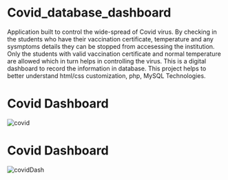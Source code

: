 # Covid_database_dashboard
 
 Application built to control the wide-spread of Covid virus. By checking in the students who have their vaccination certificate, temperature and any sysmptoms details 
 they can be stopped from accesessing the institution. Only the students with valid vaccination certificate and normal temperature are allowed which in turn helps in 
 controlling the virus. 
 This is a digital dashboard to record the information in database. 
 This project helps to better understand html/css customization, php, MySQL Technologies.
 # Covid Dashboard
![covid](https://user-images.githubusercontent.com/88432229/194357504-c15af461-bfc8-4aa1-b90e-057e9ae6de14.png)
# Covid Dashboard
![covidDash](https://user-images.githubusercontent.com/88432229/194357546-7fff24c6-e688-4ca1-b33b-97507b673612.png)
